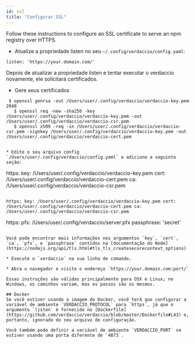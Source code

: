 ```yaml
---
id: ssl
title: "Configurar SSL"
---
```


Follow these instructions to configure an SSL certificate to serve an npm registry over HTTPS.


* Atualize a propriedade listen no seu `~/.config/verdaccio/config.yaml`:

````
listen: 'https://your.domain.com/'
````

Depois de atualizar a propriedade listen e tentar executar o verdaccio novamente, ele solicitará certificados.

* Gere seus certificados

````
 $ openssl genrsa -out /Users/user/.config/verdaccio/verdaccio-key.pem 2048
   $ openssl req -new -sha256 -key /Users/user/.config/verdaccio/verdaccio-key.pem -out /Users/user/.config/verdaccio/verdaccio-csr.pem
   $ openssl x509 -req -in /Users/user/.config/verdaccio/verdaccio-csr.pem -signkey /Users/user/.config/verdaccio/verdaccio-key.pem -out /Users/user/.config/verdaccio/verdaccio-cert.pem
   ````
 ````

* Edite o seu arquivo config `/Users/user/.config/verdaccio/config.yaml` e adicione a seguinte seção:

````
https:
    key: /Users/user/.config/verdaccio/verdaccio-key.pem
    cert: /Users/user/.config/verdaccio/verdaccio-cert.pem
    ca: /Users/user/.config/verdaccio/verdaccio-csr.pem
````

https: key: /Users/user/.config/verdaccio/verdaccio-key.pem cert: /Users/user/.config/verdaccio/verdaccio-cert.pem ca: /Users/user/.config/verdaccio/verdaccio-csr.pem

````
https:
  pfx: /Users/user/.config/verdaccio/server.pfx
  passphrase: 'secret'
````

Você pode encontrar mais informações nos argumentos `key`, `cert`, `ca`, `pfx`, e `passphrase` contidos na [documentação do Node](https://nodejs.org/api/tls.html#tls_tls_createsecurecontext_options)

* Execute o `verdaccio` na sua linha de comando.

* Abra o navegador e visite o endereço `https://your.domain.com:port/`

Essas instruções são válidas principalmente para OSX e Linux; no Windows, os caminhos variam, mas os passos são os mesmos.

## Docker
Se você estiver usando a imagem do Docker, você terá que configurar a variável de ambiente `VERDACCIO_PROTOCOL` para `https`, já que o argumento `listen` é fornecido no [Dockerfile](https://github.com/verdaccio/verdaccio/blob/master/Dockerfile#L43) e, portanto, ignorado do seu arquivo de configuração.

Você também pode definir a variável de ambiente `VERDACCIO_PORT` se estiver usando uma porta diferente de `4873`.
